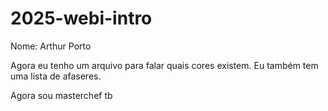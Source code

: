 # 2025-webi-intro

Nome: Arthur Porto

Agora eu tenho um arquivo para falar quais cores existem.
Eu também tem uma lista de afaseres.

Agora sou masterchef tb

